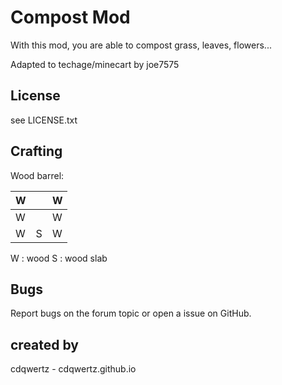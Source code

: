 # Compost Mod
With this mod, you are able to compost grass, leaves, flowers...

Adapted to techage/minecart by joe7575


## License
see LICENSE.txt

## Crafting
Wood barrel:

| W |   | W |
|---|---|---|
| W |   | W |
| W | S | W |

W : wood
S : wood slab

## Bugs
Report bugs on the forum topic or open a issue on GitHub.

## created by
cdqwertz - cdqwertz.github.io
